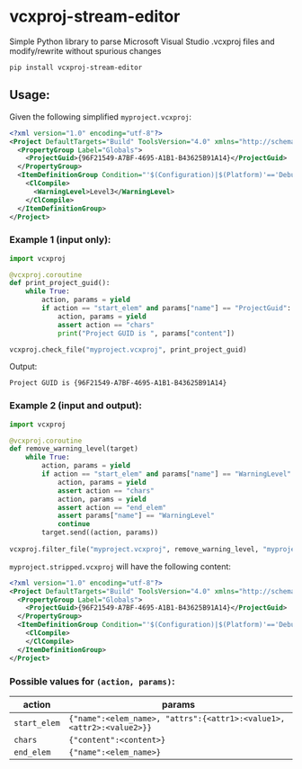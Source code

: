 # vcxproj-stream-editor
Simple Python library to parse Microsoft Visual Studio .vcxproj files and modify/rewrite without spurious changes

`pip install vcxproj-stream-editor`

## Usage:

Given the following simplified `myproject.vcxproj`:
``` xml
<?xml version="1.0" encoding="utf-8"?>
<Project DefaultTargets="Build" ToolsVersion="4.0" xmlns="http://schemas.microsoft.com/developer/msbuild/2003">
  <PropertyGroup Label="Globals">
    <ProjectGuid>{96F21549-A7BF-4695-A1B1-B43625B91A14}</ProjectGuid>
  </PropertyGroup>
  <ItemDefinitionGroup Condition="'$(Configuration)|$(Platform)'=='Debug|Win32'">
    <ClCompile>
      <WarningLevel>Level3</WarningLevel>
    </ClCompile>
  </ItemDefinitionGroup>
</Project>
```

### Example 1 (input only):
``` python
import vcxproj

@vcxproj.coroutine
def print_project_guid():
    while True:
        action, params = yield
        if action == "start_elem" and params["name"] == "ProjectGuid":
            action, params = yield
            assert action == "chars"
            print("Project GUID is ", params["content"])

vcxproj.check_file("myproject.vcxproj", print_project_guid)
```
Output:
```
Project GUID is {96F21549-A7BF-4695-A1B1-B43625B91A14}
```

### Example 2 (input and output):
``` python
import vcxproj

@vcxproj.coroutine
def remove_warning_level(target)
    while True:
        action, params = yield
        if action == "start_elem" and params["name"] == "WarningLevel":
            action, params = yield
            assert action == "chars"
            action, params = yield
            assert action == "end_elem"
            assert params["name"] == "WarningLevel"
            continue
        target.send((action, params))
        
vcxproj.filter_file("myproject.vcxproj", remove_warning_level, "myproject.stripped.vcxproj")
```

`myproject.stripped.vcxproj` will have the following content:
``` xml
<?xml version="1.0" encoding="utf-8"?>
<Project DefaultTargets="Build" ToolsVersion="4.0" xmlns="http://schemas.microsoft.com/developer/msbuild/2003">
  <PropertyGroup Label="Globals">
    <ProjectGuid>{96F21549-A7BF-4695-A1B1-B43625B91A14}</ProjectGuid>
  </PropertyGroup>
  <ItemDefinitionGroup Condition="'$(Configuration)|$(Platform)'=='Debug|Win32'">
    <ClCompile>
    </ClCompile>
  </ItemDefinitionGroup>
</Project>
```

### Possible values for `(action, params)`:
| action       | params                                                               |
|--------------|----------------------------------------------------------------------|
| `start_elem` | `{"name":<elem_name>, "attrs":{<attr1>:<value1>, <attr2>:<value2>}}` |
| `chars`      | `{"content":<content>}`                                              |
| `end_elem`   | `{"name":<elem_name>}`                                               |
